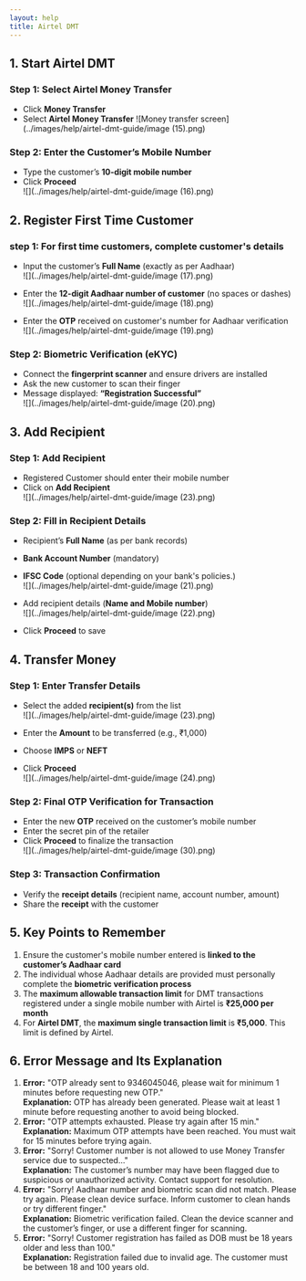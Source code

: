 ```yaml
---
layout: help
title: Airtel DMT
---
```


## 1. Start Airtel DMT

### Step 1: Select Airtel Money Transfer

- Click **Money Transfer**   
- Select **Airtel Money Transfer** 
![Money transfer screen](../images/help/airtel-dmt-guide/image (15).png)

### Step 2: Enter the Customer’s Mobile Number

- Type the customer’s **10-digit mobile number**  
- Click **Proceed**  
![](../images/help/airtel-dmt-guide/image (16).png)

## 2. Register First Time Customer

### step 1: For first time customers, complete customer's details

- Input the customer’s **Full Name** (exactly as per Aadhaar)  
![](../images/help/airtel-dmt-guide/image (17).png)

- Enter the **12-digit Aadhaar number of customer** (no spaces or dashes)  
![](../images/help/airtel-dmt-guide/image (18).png)

- Enter the **OTP** received on customer's number for Aadhaar verification  
![](../images/help/airtel-dmt-guide/image (19).png)

### Step 2: Biometric Verification (eKYC)

- Connect the **fingerprint scanner** and ensure drivers are installed  
- Ask the new customer to scan their finger  
- Message displayed: **“Registration Successful”**  
![](../images/help/airtel-dmt-guide/image (20).png)

## 3. Add Recipient 

### Step 1: Add Recipient
- Registered Customer should enter their mobile number 
- Click on **Add Recipient**  
![](../images/help/airtel-dmt-guide/image (23).png)

### Step 2: Fill in Recipient Details

- Recipient’s **Full Name** (as per bank records)  
- **Bank Account Number** (mandatory)  
- **IFSC Code** (optional depending on your bank's policies.)  
![](../images/help/airtel-dmt-guide/image (21).png)

- Add recipient details (**Name and Mobile number**)  
![](../images/help/airtel-dmt-guide/image (22).png)

- Click **Proceed** to save

## 4. Transfer Money

### Step 1: Enter Transfer Details

- Select the added **recipient(s)** from the list  
![](../images/help/airtel-dmt-guide/image (23).png)

- Enter the **Amount** to be transferred (e.g., ₹1,000)  
- Choose **IMPS** or **NEFT**  
- Click **Proceed**  
![](../images/help/airtel-dmt-guide/image (24).png)

### Step 2: Final OTP Verification for Transaction

- Enter the new **OTP** received on the customer’s mobile number  
- Enter the secret pin of the retailer
- Click **Proceed** to finalize the transaction  
![](../images/help/airtel-dmt-guide/image (30).png)

### Step 3: Transaction Confirmation

- Verify the **receipt details** (recipient name, account number, amount)  
- Share the **receipt** with the customer

## 5. Key Points to Remember

1. Ensure the customer's mobile number entered is **linked to the customer’s Aadhaar card**
2. The individual whose Aadhaar details are provided must personally complete the **biometric verification process**
3. The **maximum allowable transaction limit** for DMT transactions registered under a single mobile number with Airtel is **₹25,000 per month**
4. For **Airtel DMT**, the **maximum single transaction limit** is **₹5,000**. This limit is defined by Airtel.

## 6. Error Message and Its Explanation

1. **Error:** "OTP already sent to 9346045046, please wait for minimum 1 minutes before requesting new OTP."  
   **Explanation:** OTP has already been generated. Please wait at least 1 minute before requesting another to avoid being blocked.
2. **Error:** "OTP attempts exhausted. Please try again after 15 min."  
   **Explanation:** Maximum OTP attempts have been reached. You must wait for 15 minutes before trying again.
3. **Error:** "Sorry! Customer number is not allowed to use Money Transfer service due to suspected..."  
   **Explanation:** The customer’s number may have been flagged due to suspicious or unauthorized activity. Contact support for resolution.
4. **Error:** "Sorry! Aadhaar number and biometric scan did not match. Please try again. Please clean device surface. Inform customer to clean hands or try different finger."  
   **Explanation:** Biometric verification failed. Clean the device scanner and the customer’s finger, or use a different finger for scanning.
5. **Error:** "Sorry! Customer registration has failed as DOB must be 18 years older and less than 100."  
   **Explanation:** Registration failed due to invalid age. The customer must be between 18 and 100 years old.

